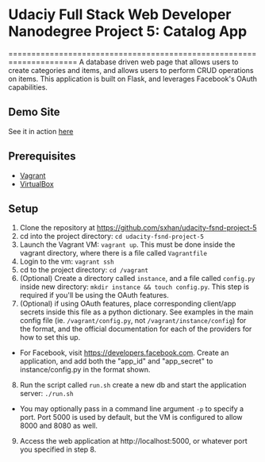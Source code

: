 # Udaciy Full Stack Web Developer Nanodegree Project 5: Catalog App
=====================================================================
A database driven web page that allows users to create categories and items,
and allows users to perform CRUD operations on items. This application is built
on Flask, and leverages Facebook's OAuth capabilities.

## Demo Site
See it in action [here](http://catalog.thoughtforyourthoughts.com/)

## Prerequisites
- [Vagrant](http://vagrantup.com/)
- [VirtualBox](https://www.virtualbox.org/)

## Setup
1. Clone the repository at https://github.com/sxhan/udacity-fsnd-project-5
2. cd into the project directory: `cd udacity-fsnd-project-5`
3. Launch the Vagrant VM: `vagrant up`. This must be done inside the vagrant directory, where there is a file called `Vagrantfile`
4. Login to the vm: `vagrant ssh`
5. cd to the project directory: `cd /vagrant`
6. (Optional) Create a directory called `instance`, and a file called `config.py` inside new directory: `mkdir instance && touch config.py`. This step is required if you'll be using the OAuth features.
7. (Optional) if using OAuth features, place corresponding client/app secrets inside this file as a python dictionary. See examples in the main config file (ie. `/vagrant/config.py`, not `/vagrant/instance/config`) for the format, and the official documentation for each of the providers for how to set this up.
 - For Facebook, visit https://developers.facebook.com. Create an application, and add both the "app_id" and "app_secret" to instance/config.py in the format shown.
8. Run the script called `run.sh` create a new db and start the application server: `./run.sh`
 - You may optionally pass in a command line argument `-p` to specify a port. Port 5000 is used by default, but the VM is configured to allow 8000 and 8080 as well.
9. Access the web application at http://localhost:5000, or whatever port you specified in step 8.

